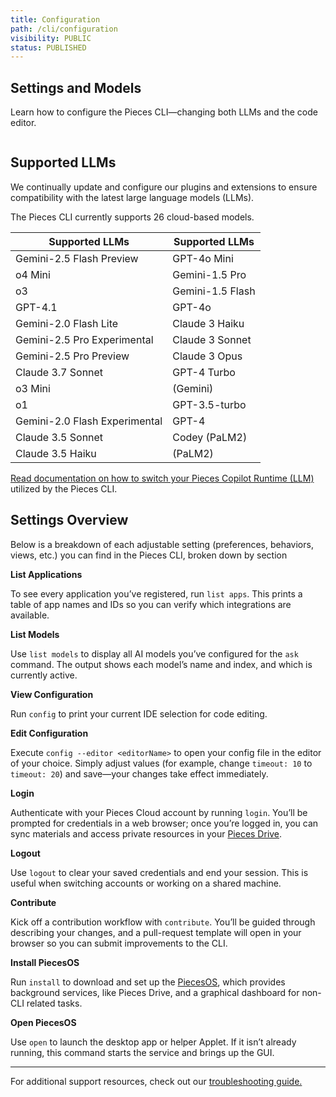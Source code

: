```yaml
---
title: Configuration
path: /cli/configuration
visibility: PUBLIC
status: PUBLISHED
---
```


## Settings and Models

Learn how to configure the Pieces CLI—changing both LLMs and the code editor.

<Image src="https://storage.googleapis.com/hashnode_product_documentation_assets/cli_assets/configuration/available_models.png" alt="" align="center" fullwidth="true" />

## Supported LLMs

We continually update and configure our plugins and extensions to ensure compatibility with the latest large language models (LLMs).

The Pieces CLI currently supports 26 cloud-based models.

| Supported LLMs                | Supported LLMs   |
| ----------------------------- | ---------------- |
| Gemini-2.5 Flash Preview      | GPT-4o Mini      |
| o4 Mini                       | Gemini-1.5 Pro   |
| o3                            | Gemini-1.5 Flash |
| GPT-4.1                       | GPT-4o           |
| Gemini-2.0 Flash Lite         | Claude 3 Haiku   |
| Gemini-2.5 Pro Experimental   | Claude 3 Sonnet  |
| Gemini-2.5 Pro Preview        | Claude 3 Opus    |
| Claude 3.7 Sonnet             | GPT-4 Turbo      |
| o3 Mini                       | (Gemini)         |
| o1                            | GPT-3.5-turbo    |
| Gemini-2.0 Flash Experimental | GPT-4            |
| Claude 3.5 Sonnet             | Codey (PaLM2)    |
| Claude 3.5 Haiku              | (PaLM2)          |

[Read documentation on how to switch your Pieces Copilot Runtime (LLM)](/products/cli/copilot/llms-settings) utilized by the Pieces CLI.

## Settings Overview

Below is a breakdown of each adjustable setting (preferences, behaviors, views, etc.) you can find in the Pieces CLI, broken down by section

**List Applications**

To see every application you’ve registered, run `list apps`. This prints a table of app names and IDs so you can verify which integrations are available.

**List Models**

Use `list models` to display all AI models you’ve configured for the `ask` command. The output shows each model’s name and index, and which is currently active.

**View Configuration**

Run `config` to print your current IDE selection for code editing.

**Edit Configuration**

Execute `config --editor <editorName>` to open your config file in the editor of your choice. Simply adjust values (for example, change `timeout: 10` to `timeout: 20`) and save—your changes take effect immediately.

**Login**

Authenticate with your Pieces Cloud account by running `login`. You’ll be prompted for credentials in a web browser; once you’re logged in, you can sync materials and access private resources in your [Pieces Drive](/products/cli/drive).

**Logout**

Use `logout` to clear your saved credentials and end your session. This is useful when switching accounts or working on a shared machine.

**Contribute**

Kick off a contribution workflow with `contribute`. You’ll be guided through describing your changes, and a pull-request template will open in your browser so you can submit improvements to the CLI.

**Install PiecesOS**

Run `install` to download and set up the [PiecesOS](/products/core-dependencies/pieces-os), which provides background services, like Pieces Drive, and a graphical dashboard for non-CLI related tasks.

**Open PiecesOS**

Use `open` to launch the desktop app or helper Applet. If it isn’t already running, this command starts the service and brings up the GUI.

***

For additional support resources, check out our [troubleshooting guide.](/products/cli/troubleshooting)
